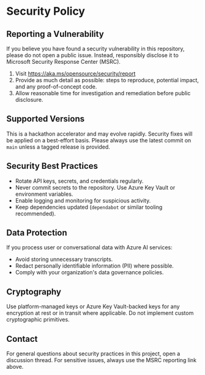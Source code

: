 # Security Policy

## Reporting a Vulnerability
If you believe you have found a security vulnerability in this repository, please do not open a public issue. Instead, responsibly disclose it to Microsoft Security Response Center (MSRC).

1. Visit https://aka.ms/opensource/security/report
2. Provide as much detail as possible: steps to reproduce, potential impact, and any proof-of-concept code.
3. Allow reasonable time for investigation and remediation before public disclosure.

## Supported Versions
This is a hackathon accelerator and may evolve rapidly. Security fixes will be applied on a best-effort basis. Please always use the latest commit on `main` unless a tagged release is provided.

## Security Best Practices
- Rotate API keys, secrets, and credentials regularly.
- Never commit secrets to the repository. Use Azure Key Vault or environment variables.
- Enable logging and monitoring for suspicious activity.
- Keep dependencies updated (`dependabot` or similar tooling recommended).

## Data Protection
If you process user or conversational data with Azure AI services:
- Avoid storing unnecessary transcripts.
- Redact personally identifiable information (PII) where possible.
- Comply with your organization's data governance policies.

## Cryptography
Use platform-managed keys or Azure Key Vault-backed keys for any encryption at rest or in transit where applicable. Do not implement custom cryptographic primitives.

## Contact
For general questions about security practices in this project, open a discussion thread. For sensitive issues, always use the MSRC reporting link above.
